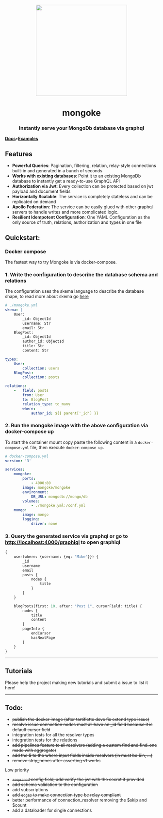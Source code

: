 <p align="center">
  <img width="300" src="https://github.com/remorses/mongoke/blob/master/.github/logo.jpg?raw=true">
</p>
<h1 align="center">mongoke</h1>
<h3 align="center">Instantly serve your MongoDb database via graphql</h3>

[**Docs**](./docs/index.md)•[**Examples**](https://github.com/remorses/mongoke-examples)

## Features

* **Powerful Queries**: Pagination, filtering, relation, relay-style connections built-in and generated in a bunch of seconds
* **Works with existing databases**: Point it to an existing MongoDb database to instantly get a ready-to-use GraphQL API
* **Authorization via Jwt**: Every collection can be protected based on jwt payload and document fields
* **Horizontally Scalable**: The service is completely stateless and can be replicated on demand
* **Apollo Federation**: The service can be easily glued with other graphql servers to handle writes and more complicated logic.
* **Resilient Idempotent Configuration**: One YAML Configuration as the only source of truth, relations, authorization and types in one file


## Quickstart:

### Docker compose

The fastest way to try Mongoke is via docker-compose.

### 1. Write the configuration to describe the database schema and relations
The configuration uses the skema language to describe the database shape, to read more about skema go [here](https://github.com/remorses/skema)
```yml
# ./mongoke.yml
skema: |
    User:
        _id: ObjectId
        username: Str
        email: Str
    BlogPost:
        _id: ObjectId
        author_id: ObjectId
        title: Str
        content: Str

types:
    User:
        collection: users
    BlogPost:
        collection: posts

relations:
    -   field: posts
        from: User
        to: BlogPost
        relation_type: to_many
        where:
            author_id: ${{ parent['_id'] }}
```
### 2. Run the mongoke image with the above configuration via docker-compose up
To start the container mount copy paste the following content in a `docker-compose.yml` file, then execute `docker-compose up`.
```yml
# docker-compose.yml
version: '3'

services:
    mongoke:
        ports:
            - 4000:80
        image: mongoke/mongoke
        environment: 
            DB_URL: mongodb://mongo/db
        volumes: 
            - ./mongoke.yml:/conf.yml  
    mongo:
        image: mongo
        logging: 
            driver: none
```
### 3. Query the generated service via graphql or go to [http://localhost:4000/graphiql](http://localhost:4000/graphiql) to open graphiql
```graphql
{
    user(where: {username: {eq: "Mike"}}) {
        _id
        username
        email
        posts {
            nodes {
                title
            }
        }
    }

    blogPosts(first: 10, after: "Post 1", cursorField: title) {
        nodes {
            title
            content
        }
        pageInfo {
            endCursor
            hasNextPage
        }
    }
}
```

------

## Tutorials
Please help the project making new tutorials and submit a issue to list it here!

------

## Todo:
- ~~publish the docker image (after tartiflette devs fix extend type issue)~~
- ~~resolve issue connection nodes must all have an _id field because it is default cursor field~~
- integration tests for all the resolver types
- integration tests for the relations
- ~~add pipelines feature to all resolvers (adding a custom find and find_one made with aggregate)~~
- ~~add the $ to the where input fields inside resolvers (in must be $in, ...)~~
- ~~remove strip_nones after asserting v1 works~~

Low priority
- ~~`required` config field, add verify the jwt with the secret if provided~~
- ~~add schema validation to the configuration~~
- add subscriptions
- ~~add `edges` to make connection type be relay compliant~~
- better performance of connection_resolver removing the $skip and $count
- add a dataloader for single connections
